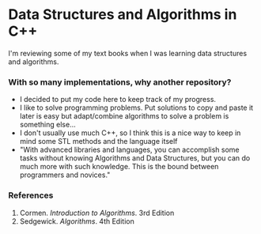 Data Structures and Algorithms in C++
==============================

I'm reviewing some of my text books when I was learning data structures and algorithms.

### With so many implementations, why another repository?

* I decided to put my code here to keep track of my progress.
* I like to solve programming problems. Put solutions to copy and paste it later
  is easy but adapt/combine algorithms to solve a problem is something else...
* I don't usually use much C++, so I think this is a nice way to keep in mind some STL methods and the language itself
* "With advanced libraries and languages, you can accomplish some tasks without knowing Algorithms and Data Structures, but you can do much more with such knowledge.
  This is the bound between programmers and novices."

### References

1. Cormen. *Introduction to Algorithms*. 3rd Edition
2. Sedgewick. *Algorithms*. 4th Edition
